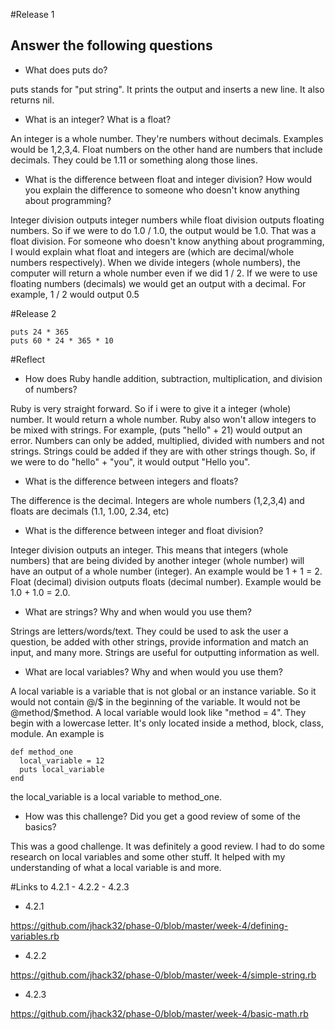 #Release 1

## Answer the following questions

- What does puts do?

puts stands for "put string". It prints the output and inserts a new line. It also returns nil.

- What is an integer? What is a float?

An integer is a whole number. They're numbers without decimals. Examples would be 1,2,3,4. Float numbers on the other hand are numbers that include decimals. They could be 1.11 or something along those lines.

- What is the difference between float and integer division? How would you explain the difference to someone who doesn't know anything about programming?

Integer division outputs integer numbers while float division outputs floating numbers. So if we were to do 1.0 / 1.0, the output would be 1.0. That was a float division. For someone who doesn't know anything about programming, I would explain what float and integers are (which are decimal/whole numbers respectively). When we divide integers (whole numbers), the computer will return a whole number even if we did 1 / 2. If we were to use floating numbers (decimals) we would get an output with a decimal. For example, 1 / 2 would output 0.5

#Release 2

```
puts 24 * 365
puts 60 * 24 * 365 * 10
```

#Reflect

- How does Ruby handle addition, subtraction, multiplication, and division of numbers?

Ruby is very straight forward. So if i were to give it a integer (whole) number. It would return a whole number. Ruby also won't allow integers to be mixed with strings. For example, (puts "hello" + 21) would output an error. Numbers can only be added, multiplied, divided with numbers and not strings. Strings could be added if they are with other strings though. So, if we were to do "hello" + "you", it would output "Hello you".

- What is the difference between integers and floats?

The difference is the decimal. Integers are whole numbers (1,2,3,4) and floats are decimals (1.1, 1.00, 2.34, etc)

- What is the difference between integer and float division?

Integer division outputs an integer. This means that integers (whole numbers) that are being divided by another integer (whole number) will have an output of a whole number (integer). An example would be 1 + 1 = 2. Float (decimal) division outputs floats (decimal number). Example would be 1.0 + 1.0 = 2.0.

- What are strings? Why and when would you use them?

Strings are letters/words/text. They could be used to ask the user a question, be added with other strings, provide information and match an input, and many more. Strings are useful for outputting information as well.

- What are local variables? Why and when would you use them?

A local variable is a variable that is not global or an instance variable. So it would not contain @/$ in the beginning of the variable. It would not be @method/$method. A local variable would look like "method = 4". They begin with a lowercase letter. It's only located inside a method, block, class, module.
An example is

```
def method_one
  local_variable = 12
  puts local_variable
end
```

the local_variable is a local variable to method_one.

- How was this challenge? Did you get a good review of some of the basics?

This was a good challenge. It was definitely a good review. I had to do some research on local variables and some other stuff. It helped with my understanding of what a local variable is and more.

#Links to 4.2.1 - 4.2.2 - 4.2.3

- 4.2.1

https://github.com/jhack32/phase-0/blob/master/week-4/defining-variables.rb

- 4.2.2

https://github.com/jhack32/phase-0/blob/master/week-4/simple-string.rb

- 4.2.3

https://github.com/jhack32/phase-0/blob/master/week-4/basic-math.rb


